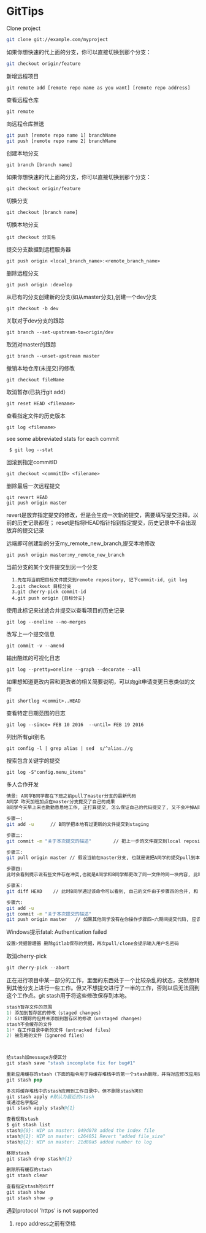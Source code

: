 # GitTips

Clone project
```sh
git clone git://example.com/myproject
```
如果你想快速的代上面的分支，你可以直接切换到那个分支：
```sh
git checkout origin/feature
```

新增远程项目
```
git remote add [remote repo name as you want] [remote repo address]
```
查看远程仓库
```
git remote
```
向远程仓库推送
```sh
git push [remote repo name 1] branchName
git push [remote repo name 2] branchName
```
创建本地分支
```
git branch [branch name]
```
如果你想快速的代上面的分支，你可以直接切换到那个分支：
```
git checkout origin/feature
```
切换分支
```
git checkout [branch name]
```
切换本地分支
```
git checkout 分支名
```
提交分支数据到远程服务器
```
git push origin <local_branch_name>:<remote_branch_name>
 ```

删除远程分支
```
git push origin :develop
```
从已有的分支创建新的分支(如从master分支),创建一个dev分支
```
git checkout -b dev
```
关联对于dev分支的跟踪
```
git branch --set-upstream-to=origin/dev
```
 取消对master的跟踪
```
git branch --unset-upstream master
```
 撤销本地仓库(未提交)的修改
```
git checkout fileName
```
 取消暂存(已执行git add）
```
git reset HEAD <filename>
```
 查看指定文件的历史版本
```
git log <filename>
```
 see some abbreviated stats for each commit
```
 $ git log --stat
```
 回滚到指定commitID
```
git checkout <commitID> <filename>
```
 删除最后一次远程提交
```
git revert HEAD
git push origin master
```
 revert是放弃指定提交的修改，但是会生成一次新的提交，需要填写提交注释，以前的历史记录都在；
 reset是指将HEAD指针指到指定提交，历史记录中不会出现放弃的提交记录

 远端即可创建新的分支my_remote_new_branch,提交本地修改
```
git push origin master:my_remote_new_branch
```
 当前分支的某个文件提交到另一个分支
``` 
  1.先在将当前把目标文件提交到remote repository, 记下commit-id, git log
  2.git checkout 目标分支
  3.git cherry-pick commit-id
  4.git push origin {目标分支}
```
 使用此标记来过滤合并提交以查看项目的历史记录
```
git log --oneline --no-merges
```

 改写上一个提交信息
```
git commit -v --amend
```
 输出酷炫的可视化日志
```
git log --pretty=oneline --graph --decorate --all
```
 如果想知道更改内容和更改者的相关简要说明，可以向git申请变更日志类似的文件
```
git shortlog <commit>..HEAD
```
 查看特定日期范围的日志
```
git log --since= FEB 10 2016  --until= FEB 19 2016
```
 列出所有git别名
```
git config -l | grep alias | sed  s/^alias.//g
```
 搜索包含关键字的提交
```
git log -S"config.menu_items"
```
 多人合作开发 
```sh
情景: A同学B同学都在下班之前pull了master分支的最新代码
A同学 昨天加班加点在master分支提交了自己的成果
B同学今天早上来也勤勤恳恳地工作, 正打算提交, 怎么保证自己的代码提交了, 又不会冲掉A同学昨晚的提交呢?

步骤一:
git add -u      // B同学把本地有过更新的文件提交到staging

步骤二:
git commit -m "关于本次提交的描述"        // 把上一步的文件提交到local repository

步骤三:
git pull origin master // 假设当前在master分支, 也就是说把A同学的提交pull到本地workspace

步骤四:
此时会看到提示说有些文件存在冲突,也就是A同学和B同学都更改了同一文件的同一块内容, 此时B同学如果不确定, 需要和A同学沟通保留谁的更改

步骤五:
git diff HEAD    // 此时B同学通过该命令可以看到, 自己的文件由于步骤四的合并, 和 Local repository不一样, 又需要提交了

步骤六:
git add -u
git commit -m "关于本次提交的描述"
git push origin master   // 如果其他同学没有在你操作步骤四~六期间提交代码, 应该成功提交到Remote Repository, 并且保留了两位同学的提交
```

Windows提示fatal: Authentication failed
```s
设置>凭据管理器 删除gitlab保存的凭据，再次pull/clone会提示输入用户名密码
```
取消cherry-pick
```s
git cherry-pick --abort
```

正在进行项目中某一部分的工作，里面的东西处于一个比较杂乱的状态，突然想转到其他分支上进行一些工作。但又不想提交进行了一半的工作，否则以后无法回到这个工作点。git stash用于将这些修改保存到本地。
```s
stash暂存文件的范围
1) 添加到暂存区的修改（staged changes）
2) Git跟踪的但并未添加到暂存区的修改（unstaged changes）
stash不会缓存的文件
1)* 在工作目录中新的文件（untracked files）
2) 被忽略的文件（ignored files）



给stash加message方便区分
git stash save "stash incomplete fix for bug#1"

重新应用缓存的stash（下面的指令用于将缓存堆栈中的第一个stash删除，并将对应修改应用到当前工作目录下）
git stash pop

多次将缓存堆栈中的stash应用到工作目录中，但不删除stash拷贝
git stash apply #默认为最近的stash
或通过名字指定
git stash apply stash@{1}

查看现有stash
$ git stash list
stash@{0}: WIP on master: 049d078 added the index file
stash@{1}: WIP on master: c264051 Revert "added file_size"
stash@{2}: WIP on master: 21d80a5 added number to log

移除stash
git stash drop stash@{1}

删除所有缓存的stash
git stash clear

查看指定stash的diff
git stash show
git stash show -p

```

遇到protocol 'https' is not supported
1. repo address之前有空格
